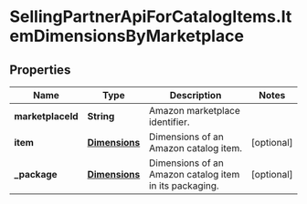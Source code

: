 # SellingPartnerApiForCatalogItems.ItemDimensionsByMarketplace

## Properties
Name | Type | Description | Notes
------------ | ------------- | ------------- | -------------
**marketplaceId** | **String** | Amazon marketplace identifier. | 
**item** | [**Dimensions**](Dimensions.md) | Dimensions of an Amazon catalog item. | [optional] 
**_package** | [**Dimensions**](Dimensions.md) | Dimensions of an Amazon catalog item in its packaging. | [optional] 


